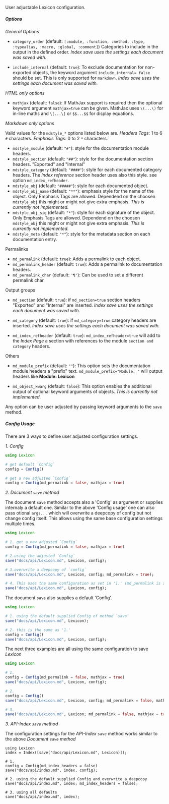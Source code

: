 User adjustable Lexicon configuration.

##### Options

*General Options*

* `category_order`      (default: `[:module, :function, :method, :type, :typealias, :macro, :global, :comment]`)
  Categories  to include in the output in the defined order.
  *Index save uses the settings each document was saved with.*

* `include_internal`    (default: `true`): To exclude documentation for non-exported objects,
  the keyword argument `include_internal= false` should be set. This is only supported for `markdown`.
  *Index save uses the settings each document was saved with.*

*HTML only options*

* `mathjax`             (default: `false`): If MathJax support is required then the optional keyword
  argument `mathjax=true` can be given.
  MathJax uses `\(...\)` for in-line maths and `\[...\]` or `$$...$$` for display equations.

*Markdown only options*

Valid values for the `mdstyle_*` options listed below are.
*Headers Tags:* 1 to 6 `#` characters. *Emphasis  Tags:* 0 to 2 `*` characters.`

* `mdstyle_module`      (default: `"#"`):  style for the documentation module headers.
* `mdstyle_section`     (default: `"##"`):  style for the documentation section headers.
  "Exported" and "Internal"
* `mdstyle_category`    (default: `"####"`):  style for each documented category headers.
  The *Index reference* section header uses also this style. see option `md_index_refheader`.
* `mdstyle_obj`         (default: `"#####"`):  style for each documented object.
* `mdstyle_obj_name`    (default: `"**"`):  emphasis style for the name of the object. 
  Only Emphasis Tags are allowed. Dependend on the choosen `mdstyle_obj` this might or might
  not give extra emphasis. *This is currently not implemented.*
* `mdstyle_obj_sig`     (default: `"*"`):  style for each signature of the object.
  Only Emphasis Tags are allowed. Dependend on the choosen `mdstyle_obj` this might or might
  not give extra emphasis. *This is currently not implemented.*
* `mdstyle_meta`        (default: `"*"`):  style for the metadata section on each documentation entry.

Permalinks

* `md_permalink`        (default: `true`):  Adds a permalink to each object.
* `md_permalink_header` (default: `true`):  Adds a permalink to documentation headers.
* `md_permalink_char`   (default: `'¶'`):  Can be used to set a different permalink char.

Output groups

* `md_section`          (default: `true`): if `md_section=true` section headers
  "Exported" and "Internal" are inserted. *Index save uses the settings each document was saved with.*

* `md_category`         (default: `true`): if `md_category=true` category headers are inserted.
  *Index save uses the settings each document was saved with.*

* `md_index_refheader`     (default: `true`):  `md_index_refheader=true` will add to the
  *Index Page* a section with references to the module `section and category` headers.

Others

* `md_module_prefix`    (default: `""`): This option sets the documentation module headers
  a "prefix" text. `md_module_prefix="Module: "` will output headers like **Module: Lexicon**

* `md_object_kwarg`     (default: `false`): This option enables the additional output of optional 
  keyword arguments of objects. *This is currently not implemented.*


Any option can be user adjusted by passing keyword arguments to the `save` method.


##### Config Usage

There are 3 ways to define user adjusted configuration settings.

*1. Config*

```julia
using Lexicon

# get default `Config`
config = Config()

# get a new adjusted `Config`
config = Config(md_permalink = false, mathjax = true)

```

*2. Document `save` method*

The document `save` method accepts also a 'Config' as argument or supplies internaly a default one.
Similar to the above 'Config usage' one can also pass otional `args...` which will overwrite a
deepcopy of config but not change config itself.
This allows using the same base configuration settings multiple times.

```julia
using Lexicon

# 1. get a new adjusted `Config`
config = Config(md_permalink = false, mathjax = true)

# 2.using the adjusted `Config`
save("docs/api/Lexicon.md", Lexicon, config);

# 3.overwrite a deepcopy of `config`
save("docs/api/Lexicon.md", Lexicon, config; md_permalink = true);

# 4. This uses the same configuration as set in '1.' (md_permalink is still `false`)
save("docs/api/Lexicon.md", Lexicon, config);

```

The document `save` also supplies a default 'Config'.

```julia
using Lexicon

# 1. using the default supplied Config of method `save`
save("docs/api/Lexicon.md", Lexicon);

# 2. this is the same as '1.'
config = Config()
save("docs/api/Lexicon.md", Lexicon, config);

```

The next three examples are all using the same configuration to save *Lexicon*

```julia
using Lexicon

# 1.
config = Config(md_permalink = false, mathjax = true)
save("docs/api/Lexicon.md", Lexicon, config);

# 2.
config = Config()
save("docs/api/Lexicon.md", Lexicon, config; md_permalink = false, mathjax = true);

# 3.
save("docs/api/Lexicon.md", Lexicon; md_permalink = false, mathjax = true);

```


*3. API-Index `save` method*

The configuration settings for the *API-Index* `save` method works similar to the above
*Document `save` method*

```
using Lexicon
index = Index([save("docs/api/Lexicon.md", Lexicon)]);

# 1.
config = Config(md_index_headers = false)
save("docs/api/index.md", index, config);

# 2. using the default supplied Config and overwrite a deepcopy
save("docs/api/index.md", index; md_index_headers = false);

# 3. using all defaults
save("docs/api/index.md", index);

```
